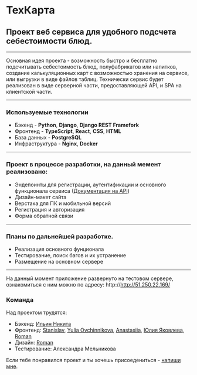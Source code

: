 # ТехКарта
  
## Проект веб сервиса для удобного подсчета себестоимости блюд.

---
 Основная идея проекта - возможность быстро и бесплатно подсчитывать себестоимость блюд, полуфабрикатов или напитков, создание калькуляционных карт с возможностью хранения на сервисе, или выгрузки в виде файлов таблиц. Технически сервис будет реализован в виде серверной части, предоставляющей API, и SPA на клиентской части.
 
---

### Используемые технологии

<ul>
  <li>Бэкенд - <b>Python</b>, <b>Django</b>, <b>Django REST Framefork</b> </li>
  <li>Фронтенд - <b>TypeScript</b>, <b>React</b>, <b>CSS</b>, <b>HTML</b></li>
  <li>База данных - <b>PostgreSQL</b></li>
  <li>Инфраструктура  - <b>Nginx</b>, <b>Docker</b></li>
</ul>

---

### Проект в процессе разработки, на данный мемент реализовано:

 <ul>
  <li>Эндепоинты для регистрации, аутентификации и основного функционала сервиса (<a href="http://51.250.22.169/redoc/">Документация на API</a>)</li>
  <li>Дизайн-макет сайта</li>
  <li>Верстака для ПК и мобильной версий</li>
  <li>Регистрация и авторизация</li>
  <li>Форма обратной связи</li>
</ul>

---

### Планы по дальнейшей разработке.


<ul>
  <li>Реализация основного фунционала</li>
  <li>Тестирование, поиск багов и их устранение</li>
  <li>Размещение на основном сервере</li>
</ul>

---

На данный момент приложение развернуто на тестовом сервере, ознакомиться с ним можно по адресу: http://http://51.250.22.169/


### Команда

Над проектом трудятся:
<ul>
  <li>Бэкенд: <a href="https://github.com/ilinNE">Ильин Никита</a></li>
  <li>Фронтенд:  <a href="https://github.com/TarStaBor">Stanislav</a>, <a href="https://github.com/YuliaOvchinnikova">Yulia Ovchinnikova</a>, <a href="https://github.com/NastiaShh">Anastasiia</a>, <a href="https://github.com/yuliaiakovleva">Юлия Яковлева</a>, <a href="https://github.com/GudRom">Roman</a></li> 
  <li>Дизайн: <a href="https://github.com/GudRom">Roman</a></li>
  <li>Тестирование: Александра Мельникова</li>
</ul>

Если тебе понравился проект и ты хочешь присоедениться - <a href="https://t.me/Ilin_ne">напиши мне</a>. 

